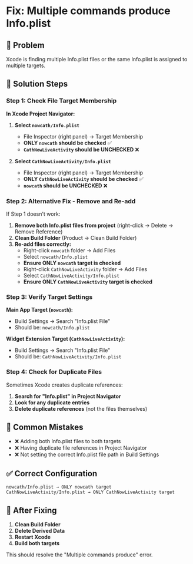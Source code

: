 # Fix: Multiple commands produce Info.plist

## 🔴 Problem
Xcode is finding multiple Info.plist files or the same Info.plist is assigned to multiple targets.

## 🔧 Solution Steps

### Step 1: Check File Target Membership

**In Xcode Project Navigator:**

1. **Select `nowcath/Info.plist`**
   - File Inspector (right panel) → Target Membership
   - **ONLY `nowcath` should be checked** ✅
   - **`CathNowLiveActivity` should be UNCHECKED** ❌

2. **Select `CathNowLiveActivity/Info.plist`**
   - File Inspector (right panel) → Target Membership
   - **ONLY `CathNowLiveActivity` should be checked** ✅
   - **`nowcath` should be UNCHECKED** ❌

### Step 2: Alternative Fix - Remove and Re-add

If Step 1 doesn't work:

1. **Remove both Info.plist files from project** (right-click → Delete → Remove Reference)
2. **Clean Build Folder** (Product → Clean Build Folder)
3. **Re-add files correctly:**
   - Right-click `nowcath` folder → Add Files
   - Select `nowcath/Info.plist`
   - **Ensure ONLY `nowcath` target is checked**
   - Right-click `CathNowLiveActivity` folder → Add Files
   - Select `CathNowLiveActivity/Info.plist`
   - **Ensure ONLY `CathNowLiveActivity` target is checked**

### Step 3: Verify Target Settings

**Main App Target (`nowcath`):**
- Build Settings → Search "Info.plist File"
- Should be: `nowcath/Info.plist`

**Widget Extension Target (`CathNowLiveActivity`):**
- Build Settings → Search "Info.plist File"
- Should be: `CathNowLiveActivity/Info.plist`

### Step 4: Check for Duplicate Files

Sometimes Xcode creates duplicate references:

1. **Search for "Info.plist" in Project Navigator**
2. **Look for any duplicate entries**
3. **Delete duplicate references** (not the files themselves)

## 🚫 Common Mistakes

- ❌ Adding both Info.plist files to both targets
- ❌ Having duplicate file references in Project Navigator
- ❌ Not setting the correct Info.plist file path in Build Settings

## ✅ Correct Configuration

```
nowcath/Info.plist → ONLY nowcath target
CathNowLiveActivity/Info.plist → ONLY CathNowLiveActivity target
```

## 🔄 After Fixing

1. **Clean Build Folder**
2. **Delete Derived Data**
3. **Restart Xcode**
4. **Build both targets**

This should resolve the "Multiple commands produce" error.